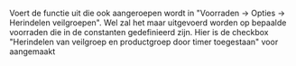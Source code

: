 Voert de functie uit die ook aangeroepen wordt in "Voorraden -> Opties -> Herindelen veilgroepen". Wel zal het maar uitgevoerd worden op bepaalde voorraden die in de constanten gedefinieerd zijn. Hier is de checkbox "Herindelen van veilgroep en productgroep door timer toegestaan" voor aangemaakt

